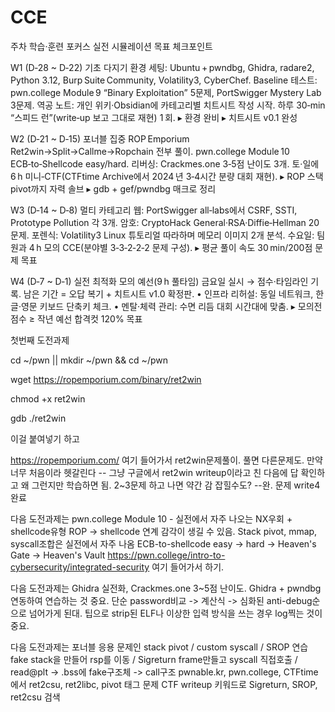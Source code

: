 # CCE


주차	    학습·훈련 포커스	          실전 시뮬레이션	            목표 체크포인트

W1 (D‑28 ~ D‑22)	기초 다지기	환경 세팅: Ubuntu + pwndbg, Ghidra, radare2, Python 3.12, Burp Suite Community, Volatility3, CyberChef. Baseline 테스트: pwn.college Module 9 “Binary Exploitation” 5문제, PortSwigger Mystery Lab 3문제. 역공 노트: 개인 위키·Obsidian에 카테고리별 치트시트 작성 시작.	하루 30‑min “스피드 런”(write‑up 보고 그대로 재현) 1 회.	▸ 환경 완비 ▸ 치트시트 v0.1 완성


W2 (D‑21 ~ D‑15)	포너블 집중	ROP Emporium Ret2win→Split→Callme→Ropchain 전부 풀이. pwn.college Module 10 ECB‑to‑Shellcode easy/hard. 리버싱: Crackmes.one 3‑5점 난이도 3개.	토·일에 6 h 미니‑CTF(CTFtime Archive에서 2024 년 3‑4시간 분량 대회 재현).	▸ ROP 스택 pivot까지 자력 솔브 ▸ gdb + gef/pwndbg 매크로 정리


W3 (D‑14 ~ D‑8)	멀티 카테고리	웹: PortSwigger all‑labs에서 CSRF, SSTI, Prototype Pollution 각 3개. 암호: CryptoHack General·RSA·Diffie‑Hellman 20문제. 포렌식: Volatility3 Linux 튜토리얼 따라하며 메모리 이미지 2개 분석. 수요일: 팀원과 4 h 모의 CCE(분야별 3‑3‑2‑2‑2 문제 구성).	▸ 평균 풀이 속도 30 min/200점 문제 목표


W4 (D‑7 ~ D‑1)	실전 최적화	모의 예선(9 h 풀타임) 금요일 실시 → 점수·타임라인 기록. 남은 기간 = 오답 복기 + 치트시트 v1.0 확정판.	• 인프라 리허설: 동일 네트워크, 한글·영문 키보드 단축키 체크. • 멘탈·체력 관리: 수면 리듬 대회 시간대에 맞춤.	▸ 모의전 점수 ≥ 작년 예선 합격컷 120% 목표



첫번째 도전과제

cd ~/pwn || mkdir ~/pwn && cd ~/pwn

wget https://ropemporium.com/binary/ret2win

chmod +x ret2win

gdb ./ret2win

이걸 붙여넣기 하고

https://ropemporium.com/ 여기 들어가서 ret2win문제풀이. 풀면 다른문제도. 만약 너무 처음이라 헷갈린다 -- 그냥 구글에서 ret2win writeup이라고 친 다음에 답 확인하고 왜 그런지만 학습하면 됨.
2~3문제 하고 나면 약간 감 잡힐수도?    --완. 문제 write4 완료

다음 도전과제는 
pwn.college Module 10 - 실전에서 자주 나오는 NX우회 + shellcode유형
ROP -> shellcode 연계 감각이 생길 수 있음. Stack pivot, mmap, syscall조합은 실전에서 자주 나옴
ECB-to-shellcode easy -> hard -> Heaven's Gate -> Heaven's Vault
https://pwn.college/intro-to-cybersecurity/integrated-security 여기 들어가서 하기.


다음 도전과제는 Ghidra 실전화, Crackmes.one 3~5점 난이도.
Ghidra + pwndbg 연동하여 연습하는 것 중요. 단순 password비교 -> 계산식 -> 심화된 anti-debug순으로 넘어가게 된대.
팁으로 strip된 ELF나 이상한 입력 방식을 쓰는 경우 log찍는 것이 중요.


다음 도전과제는 포너블 응용 문제인 stack pivot / custom syscall / SROP 연습
fake stack을 만들어 rsp를 이동 / Sigreturn frame만들고 syscall 직접호출 / read@plt -> .bss에 fake구조체 -> call구조
pwnable.kr, pwn.college, CTFtime에서 ret2csu, ret2libc, pivot 태그 문제
CTF writeup 키워드로 Sigreturn, SROP, ret2csu 검색
